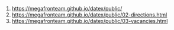 1. <https://megafronteam.github.io/datex/public/>
1. <https://megafronteam.github.io/datex/public/02-directions.html>
1. <https://megafronteam.github.io/datex/public/03-vacancies.html>